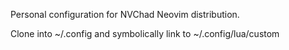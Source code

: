 Personal configuration for NVChad Neovim distribution.

Clone into ~/.config and symbolically link to ~/.config/lua/custom
